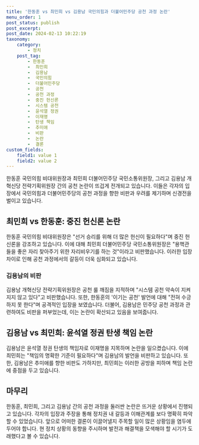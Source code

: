 ```yaml
---
title: '한동훈 vs 최민희 vs 김용남 국민의힘과 더불어민주당 공천 과정 논란'
menu_order: 1
post_status: publish
post_excerpt: 
post_date: 2024-02-13 10:22:19
taxonomy:
    category:
        - 정치
    post_tag:
        - 한동훈
        -  최민희
        -  김용남
        -  국민의힘
        -  더불어민주당
        -  공천
        -  공천 과정
        -  중진 헌신론
        -  시스템 공천
        -  윤석열 정권
        -  이재명
        -  탄생 책임
        -  추미애
        -  비판
        -  논란
        -  결론
custom_fields:
    field1: value 1
    field2: value 2
---
```


한동훈 국민의힘 비대위원장과 최민희 더불어민주당 국민소통위원장, 그리고 김용남 개혁신당 전략기획위원장 간의 공천 논란이 뜨겁게 전개되고 있습니다. 이들은 각자의 입장에서 국민의힘과 더불어민주당의 공천 과정을 향한 비판과 우려를 제기하며 신경전을 벌이고 있습니다.
## 최민희 vs 한동훈: 중진 헌신론 논란
한동훈 국민의힘 비대위원장은 "선거 승리를 위해 더 많은 헌신이 필요하다"며 중진 헌신론을 강조하고 있습니다. 이에 대해 최민희 더불어민주당 국민소통위원장은 "용핵관들을 좋은 자리 찾아주기 위한 자리비우기를 하는 것"이라고 비판했습니다. 이러한 입장 차이로 인해 공천 과정에서의 갈등이 더욱 심화되고 있습니다.
### 김용남의 비판
김용남 개혁신당 전략기획위원장은 공천 룰 깨짐을 지적하며 "시스템 공천 약속이 지켜지지 않고 있다"고 비판했습니다. 또한, 한동훈의 '이기는 공천' 발언에 대해 "전혀 수긍하지 못 한다"며 공격적인 입장을 보였습니다. 더불어, 김용남은 민주당 공천 과정과 관련하여도 비판을 퍼부었는데, 이는 논란이 확산되고 있음을 보여줍니다.
## 김용남 vs 최민희: 윤석열 정권 탄생 책임 논란
김용남은 윤석열 정권 탄생의 책임자로 이재명을 지목하며 논란을 일으켰습니다. 이에 최민희는 "책임의 명확한 기준이 필요하다"며 김용남의 발언을 비판하고 있습니다. 또한, 김용남은 추미애를 향한 비판도 가하지만, 최민희는 이러한 공방을 피하며 책임 논란에 중점을 두고 있습니다.
## 마무리
한동훈, 최민희, 그리고 김용남 간의 공천 과정을 둘러싼 논란은 뜨거운 상황에서 진행되고 있습니다. 각자의 입장과 주장을 통해 정치권 내 갈등과 이해관계를 보다 명확히 파악할 수 있었습니다. 앞으로 어떠한 결론이 이끌어낼지 주목할 일이 많은 상황임을 염두에 두어야 합니다. 현 정치 상황의 동향을 주시하며 발전과 해결책을 모색해야 할 시기가 도래했다고 볼 수 있습니다.
